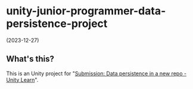 # unity-junior-programmer-data-persistence-project

(2023-12-27)

## What's this?

This is an Unity project for
"[Submission: Data persistence in a new repo - Unity Learn](https://learn.unity.com/tutorial/submission-data-persistence-in-a-new-repo)".
